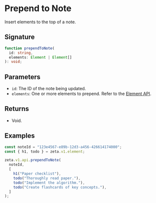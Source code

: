 # Prepend to Note

Insert elements to the top of a note.

## Signature

```TypeScript
function prependToNote(
  id: string,
  elements: Element | Element[]
): void;
```

## Parameters

- `id`: The ID of the note being updated.
- `elements`: One or more elements to prepend. Refer to the [Element API](/guide/zeta-api/element-api/overview).

## Returns

- Void.

## Examples

```TypeScript
const noteId = "123e4567-e89b-12d3-a456-426614174000";
const { h1, todo } = zeta.v1.element;

zeta.v1.api.prependToNote(
  noteId,
  [
    h1("Paper checklist"),
    todo("Thoroughly read paper."),
    todo("Implement the algorithm."),
    todo("Create flashcards of key concepts."),
  ]
);
```
